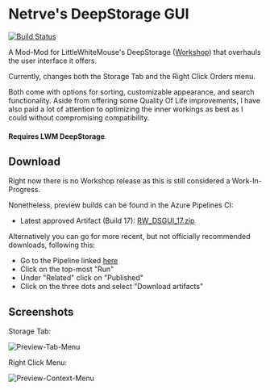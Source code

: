 # Netrve's DeepStorage GUI

[![Build Status](https://dev.azure.com/Dakraid/RW_DSGUI/_apis/build/status/Dakraid.RW_DSGUI?branchName=master)](https://dev.azure.com/Dakraid/RW_DSGUI/_build/latest?definitionId=1&branchName=master)

A Mod-Mod for LittleWhiteMouse's DeepStorage ([Workshop](https://steamcommunity.com/sharedfiles/filedetails/?id=1617282896)) that overhauls the user interface it offers.

Currently, changes both the Storage Tab and the Right Click Orders menu.

Both come with options for sorting, customizable appearance, and search functionality. Aside from offering some Quality Of Life improvements, I have also paid a lot of attention to optimizing the inner workings as best as I could without compromising compatibility.

#### Requires LWM DeepStorage

## Download
Right now there is no Workshop release as this is still considered a Work-In-Progress.

Nonetheless, preview builds can be found in the Azure Pipelines CI: 
- Latest approved Artifact (Build 17): [RW_DSGUI_17.zip](https://bit.ly/2XHM6I0)

Alternatively you can go for more recent, but not officially recommended downloads, following this:
- Go to the Pipeline linked [here](https://dev.azure.com/Dakraid/RW_DSGUI/_build?definitionId=1)
- Click on the top-most "Run"
- Under "Related" click on "Published"
- Click on the three dots and select "Download artifacts"

## Screenshots
Storage Tab:

![Preview-Tab-Menu](https://i.imgur.com/jubZy5r.png)

Right Click Menu:

![Preview-Context-Menu](https://i.imgur.com/zUHDsBM.png)
